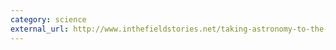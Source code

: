 ```yaml
---
category: science
external_url: http://www.inthefieldstories.net/taking-astronomy-to-the-cloud/
---
```

